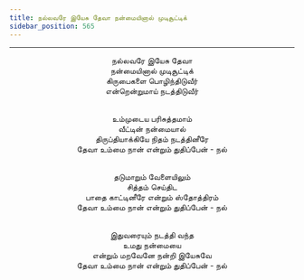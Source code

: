 ```yaml
---
title: நல்லவரே இயேசு தேவா நன்மையினால் முடிசூட்டிக்
sidebar_position: 565
---
```


---
<center>
நல்லவரே இயேசு தேவா<br/>
நன்மையினால் முடிசூட்டிக்<br/>
கிருபைகளை பொழிந்திடுவீர்<br/>
என்றென்றுமாய் நடத்திடுவீர்<br/><br/>

உம்முடைய பரிசுத்தமாம்<br/>
வீட்டின் நன்மையால்<br/>
திருப்தியாக்கியே நிதம் நடத்தினீரே<br/>
தேவா உம்மை நான் என்றும் துதிப்பேன்            - நல்<br/><br/>

தடுமாறும் வேளையிலும்<br/>
சித்தம் செய்திட<br/>
பாதை காட்டினீரே என்றும் ஸ்தோத்திரம்<br/>
தேவா உம்மை நான் என்றும் துதிப்பேன்            - நல்<br/><br/>

இதுவரையும் நடத்தி வந்த<br/>
உமது நன்மையை<br/>
என்றும் மறவேனே நன்றி இயேசுவே<br/>
தேவா உம்மை நான் என்றும் துதிப்பேன்            - நல்
</center>